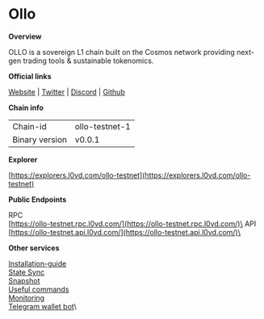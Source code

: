 # Ollo

**Overview**

OLLO is a sovereign L1 chain built on the Cosmos network providing next-gen trading tools & sustainable tokenomics.

**Official links**

[Website](https://docs.ollo.zone/) | [Twitter](https://twitter.com/OLLOStation) | [Discord](https://discord.gg/euGcGgdq7M) | [Github](https://github.com/OLLO-Station)

**Chain info**

|                |                |
| -------------- | -------------- |
| Chain-id       | ollo-testnet-1 |
| Binary version | v0.0.1         |

**Explorer**

[https://explorers.l0vd.com/ollo-testnet](https://explorers.l0vd.com/ollo-testnet)

**Public Endpoints**

RPC\
[https://ollo-testnet.rpc.l0vd.com/](https://ollo-testnet.rpc.l0vd.com/)\
API\
[https://ollo-testnet.api.l0vd.com/](https://ollo-testnet.api.l0vd.com/)\


**Other services**

[Installation-guide](installation-guide/)\
[State Sync](state-sync/)\
[Snapshot](snapshot/)\
[Useful commands](useful-commands/)\
[Monitoring](monitoring/)\
[Telegram wallet bot](wallet-bot/)\
